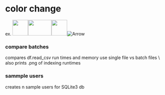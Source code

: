 # color change
ex.
<img src="https://github.com/carter4299/utility/assets/133709987/1c0cee15-7a93-45de-94ee-4cf0b2692a76" width="50" height="50"><img src="https://github.com/carter4299/utility/assets/133709987/a21d35cb-87a1-42b3-8ee5-c2fb7bcb5ab7" width="75" height="50"><img src="https://github.com/carter4299/utility/assets/133709987/5e7d1689-4f51-4b3c-84e2-1db0614fa2be" width="50" height="50">![Arrow](https://github.com/carter4299/utility/assets/133709987/a21d35cb-87a1-42b3-8ee5-c2fb7bcb5ab7)




### compare batches 
compares df.read_csv run times and memory use single file vs batch files \ 
also prints .png of indexing runtimes 

### sammple users 
creates n sample users for SQLite3 db
